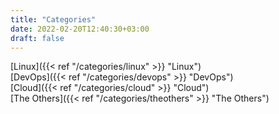 ```yaml
---
title: "Categories"
date: 2022-02-20T12:40:30+03:00
draft: false
---
```


[Linux]({{< ref "/categories/linux" >}} "Linux")<br>
[DevOps]({{< ref "/categories/devops" >}} "DevOps")<br>
[Cloud]({{< ref "/categories/cloud" >}} "Cloud")<br>
[The Others]({{< ref "/categories/theothers" >}} "The Others")<br>

